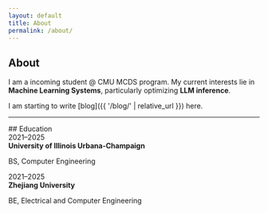 ```yaml
---
layout: default
title: About
permalink: /about/
---
```


## About

I am a incoming student @ CMU MCDS program. My current interests lie in **Machine Learning Systems**, particularly optimizing **LLM inference**.

I am starting to write [blog]({{ '/blog/' | relative_url }}) here.

<hr>
## Education

<div class="education">
  <div class="edu-entry">
    <div class="edu-dates">2021–2025</div>
    <div class="edu-details">
      <strong>University of Illinois Urbana-Champaign</strong>
      <p>BS, Computer Engineering</p>
    </div>
  </div>

  <div class="edu-entry">
    <div class="edu-dates">2021–2025</div>
    <div class="edu-details">
      <strong>Zhejiang University</strong>
      <p>BE, Electrical and Computer Engineering</p>
    </div>
  </div>
</div>


